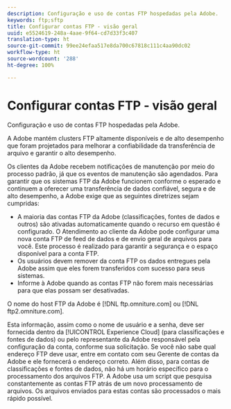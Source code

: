 ```yaml
---
description: Configuração e uso de contas FTP hospedadas pela Adobe.
keywords: ftp;sftp
title: Configurar contas FTP - visão geral
uuid: e5524619-248a-4aae-9f64-cd7d33f3c407
translation-type: ht
source-git-commit: 99ee24efaa517e8da700c67818c111c4aa90dc02
workflow-type: ht
source-wordcount: '288'
ht-degree: 100%

---
```



# Configurar contas FTP - visão geral

Configuração e uso de contas FTP hospedadas pela Adobe.

A Adobe mantém clusters FTP altamente disponíveis e de alto desempenho que foram projetados para melhorar a confiabilidade da transferência de arquivo e garantir o alto desempenho.

Os clientes da Adobe recebem notificações de manutenção por meio do processo padrão, já que os eventos de manutenção são agendados. Para garantir que os sistemas FTP da Adobe funcionem conforme o esperado e continuem a oferecer uma transferência de dados confiável, segura e de alto desempenho, a Adobe exige que as seguintes diretrizes sejam cumpridas:

* A maioria das contas FTP da Adobe (classificações, fontes de dados e outros) são ativadas automaticamente quando o recurso em questão é configurado. O Atendimento ao cliente da Adobe pode configurar uma nova conta FTP de feed de dados e de envio geral de arquivos para você. Este processo é realizado para garantir a segurança e o espaço disponível para a conta FTP.
* Os usuários devem remover da conta FTP os dados entregues pela Adobe assim que eles forem transferidos com sucesso para seus sistemas.
* Informe à Adobe quando as contas FTP não forem mais necessárias para que elas possam ser desativadas.

O nome do host FTP da Adobe é [!DNL ftp.omniture.com] ou [!DNL ftp2.omniture.com].

Esta informação, assim como o nome de usuário e a senha, deve ser fornecida dentro da [!UICONTROL Experience Cloud] (para classificações e fontes de dados) ou pelo representante da Adobe responsável pela configuração da conta, conforme sua solicitação. Se você não sabe qual endereço FTP deve usar, entre em contato com seu Gerente de contas da Adobe e ele fornecerá o endereço correto. Além disso, para contas de classificações e fontes de dados, não há um horário específico para o processamento dos arquivos FTP. A Adobe usa um script que pesquisa constantemente as contas FTP atrás de um novo processamento de arquivos. Os arquivos enviados para estas contas são processados o mais rápido possível.
